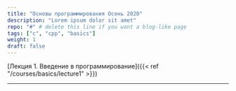 ```yaml
---
title: "Основы программирования Осень 2020"
description: "Lorem ipsum dolor sit amet"
repo: "#" # delete this line if you want a blog-like page
tags: ["с", "cpp", "basics"]
weight: 1
draft: false
---
```


[Лекция 1. Введение в программирование]({{< ref "/courses/basics/lecture1" >}})

---